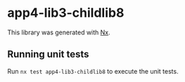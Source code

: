 # app4-lib3-childlib8

This library was generated with [Nx](https://nx.dev).

## Running unit tests

Run `nx test app4-lib3-childlib8` to execute the unit tests.

